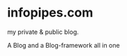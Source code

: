 infopipes.com
=============

my private &amp; public blog. 

A Blog and a Blog-framework all in one
